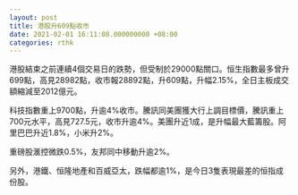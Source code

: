 ```yaml
---
layout: post
title: 港股升609點收市
date: 2021-02-01 16:11:08.000000000 +08:00
categories: rthk
---
```


港股結束之前連續4個交易日的跌勢，但受制於29000點關口。恒生指數最多曾升699點，高見28982點，收市報28892點，升609點，升幅2.15%，全日主板成交額縮減至2012億元。

科技指數重上9700點，升逾4%收市。騰訊同美團獲大行上調目標價，騰訊重上700元水平，高見727.5元，收市升逾4%。美團升近1成，是升幅最大藍籌股。阿里巴巴升近1.8%，小米升2%。

重磅股滙控微跌0.5%，友邦同中移動升逾2%。

另外，港鐵、恒隆地產和百威亞太，跌幅都逾1%，是今日3隻表現最差的恒指成份股。
